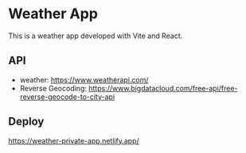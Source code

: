 # Weather App

This is a weather app developed with Vite and React.

## API

- weather: https://www.weatherapi.com/
- Reverse Geocoding: https://www.bigdatacloud.com/free-api/free-reverse-geocode-to-city-api

## Deploy

https://weather-private-app.netlify.app/

